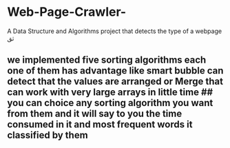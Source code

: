 # Web-Page-Crawler-
A Data Structure and Algorithms project that detects the type of a webpage 
ثق
## we implemented five sorting algorithms each one of them has advantage like smart bubble can detect that the values are arranged or Merge that can work with very large arrays in little time ## you can choice any sorting algorithm you want from them and it will say to you the time consumed in it and most frequent words it classified by them 
